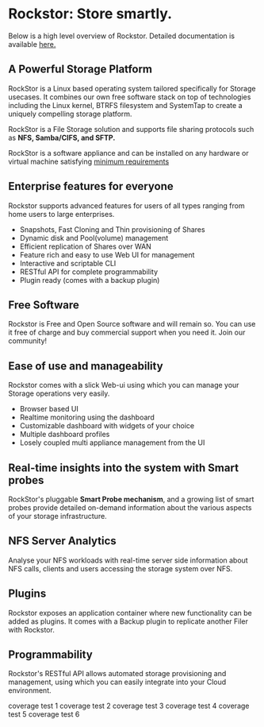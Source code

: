 # Rockstor: Store smartly.

Below is a high level overview of Rockstor. Detailed documentation is available
[here.](http://rockstor.com/docs/index.html)

## A Powerful Storage Platform

RockStor is a Linux based operating system tailored specifically for Storage
usecases. It combines our own free software stack on top of technologies
including the Linux kernel, BTRFS filesystem and SystemTap to create a uniquely
compelling storage platform.

RockStor is a File Storage solution and supports file sharing protocols such as
**NFS, Samba/CIFS, and SFTP.**

RockStor is a software appliance and can be installed on any hardware or
virtual machine satisfying [minimum
requirements](http://rockstor.com/docs/quickstart.html#minimum-system-requirements)

## Enterprise features for everyone

Rockstor supports advanced features for users of all types ranging from
home users to large enterprises.

* Snapshots, Fast Cloning and Thin provisioning of Shares
* Dynamic disk and Pool(volume) management
* Efficient replication of Shares over WAN
* Feature rich and easy to use Web UI for management
* Interactive and scriptable CLI
* RESTful API for complete programmability
* Plugin ready (comes with a backup plugin)

## Free Software

Rockstor is Free and Open Source software and will remain so. You can use it
free of charge and buy commercial support when you need it. Join our community!

## Ease of use and manageability

Rockstor comes with a slick Web-ui using which you can manage your Storage
operations very easily.

* Browser based UI
* Realtime monitoring using the dashboard
* Customizable dashboard with widgets of your choice
* Multiple dashboard profiles
* Losely coupled multi appliance management from the UI

## Real-time insights into the system with Smart probes

RockStor's pluggable **Smart Probe mechanism**, and a growing list of smart probes
provide detailed on-demand information about the various aspects of your
storage infrastructure.

## NFS Server Analytics

Analyse your NFS workloads with real-time server side information about NFS
calls, clients and users accessing the storage system over NFS.

## Plugins

Rockstor exposes an application container where new functionality can be
added as plugins. It comes with a Backup plugin to replicate
another Filer with Rockstor.

## Programmability

Rockstor's RESTful API allows automated storage provisioning and management,
using which you can easily integrate into your Cloud environment.

coverage test 1
coverage test 2
coverage test 3
coverage test 4
coverage test 5
coverage test 6
